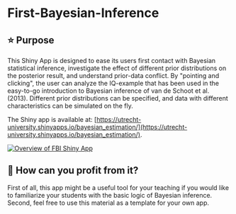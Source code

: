 # First-Bayesian-Inference
## :star: Purpose
This Shiny App is designed to ease its users first contact with Bayesian statistical inference, investigate the effect of different prior distributions on the posterior result, and understand prior-data conflict. By "pointing and clicking", the user can analyze the IQ-example that has been used in the easy-to-go introduction to Bayesian inference of van de Schoot et al. (2013). Different prior distributions can be specified, and data with different characteristics can be simulated on the fly. 

The Shiny app is available at: [https://utrecht-university.shinyapps.io/bayesian_estimation/](https://utrecht-university.shinyapps.io/bayesian_estimation/). 

[![Overview of FBI Shiny App](fbi_overview.png)](https://utrecht-university.shinyapps.io/bayesian_estimation/)

## :gem: How can you profit from it?
First of all, this app might be a useful tool for your teaching if you would like to familiarize your students with the basic logic of Bayesian inference. Second, feel free to use this material as a template for your own app. 
